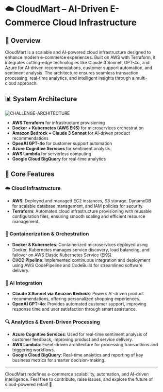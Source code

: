 # ☁️ CloudMart – AI-Driven E-Commerce Cloud Infrastructure

## 🌟 Overview
CloudMart is a scalable and AI-powered cloud infrastructure designed to enhance modern e-commerce experiences. Built on AWS with Terraform, it integrates cutting-edge technologies like Claude 3 Sonnet, GPT-4o, and Azure for AI-driven recommendations, customer support automation, and sentiment analysis. The architecture ensures seamless transaction processing, real-time analytics, and intelligent insights through a multi-cloud approach.

## 📊 System Architecture
![CHALLENGE-ARCHITECTURE](https://github.com/user-attachments/assets/f8dfe083-3f8a-48a9-b0de-30c7b5024be7)

- **AWS Terraform** for infrastructure provisioning
- **Docker + Kubernetes (AWS EKS)** for microservices orchestration
- **Amazon Bedrock + Claude 3 Sonnet** for AI-driven product recommendations
- **OpenAI GPT-4o** for customer support automation
- **Azure Cognitive Services** for sentiment analysis
- **AWS Lambda** for serverless computing
- **Google Cloud BigQuery** for real-time analytics

## 🔧 Core Features

### ☁️ Cloud Infrastructure
- **AWS**: Deployed and managed EC2 instances, S3 storage, DynamoDB for scalable database management, and IAM policies for security.
- **Terraform**: Automated cloud infrastructure provisioning with reusable configuration files, ensuring smooth scaling and efficient resource management.

### 🐳 Containerization & Orchestration
- **Docker & Kubernetes**: Containerized microservices deployed using Docker. Kubernetes manages service discovery, load balancing, and failover on AWS Elastic Kubernetes Service (EKS).
- **CI/CD Pipeline**: Implemented continuous integration and deployment using AWS CodePipeline and CodeBuild for streamlined software delivery.

### 🤖 AI Integration
- **Claude 3 Sonnet via Amazon Bedrock**: Powers AI-driven product recommendations, offering personalized shopping experiences.
- **OpenAI GPT-4o**: Provides automated customer support, improving response time and user satisfaction through smart assistance.

### 🔍 Analytics & Event-Driven Processing
- **Azure Cognitive Services**: Used for real-time sentiment analysis of customer feedback, improving product and service delivery.
- **AWS Lambda**: Event-driven architecture for processing transactions and triggering workflows.
- **Google Cloud BigQuery**: Real-time analytics and reporting of key business metrics for smarter decision-making.

---
CloudMart redefines e-commerce scalability, automation, and AI-driven intelligence. Feel free to contribute, raise issues, and explore the future of cloud-powered retail! 🚀
